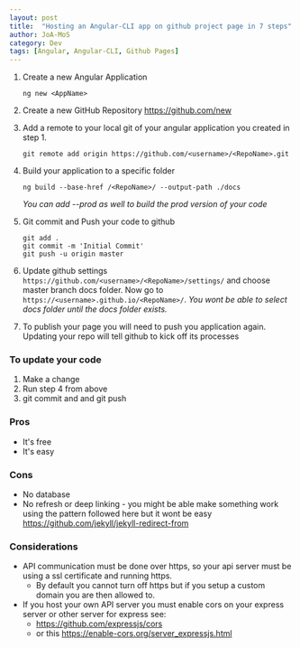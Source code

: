 ```yaml
---
layout: post
title:  "Hosting an Angular-CLI app on github project page in 7 steps"
author: JoA-MoS
category: Dev
tags: [Angular, Angular-CLI, Github Pages]
---
```


1. Create a new Angular Application

    ```Shell
    ng new <AppName>
    ```

2. Create a new GitHub Repository https://github.com/new
3. Add a remote to your local git of your angular application you created in step 1.

    ```Shell
    git remote add origin https://github.com/<username>/<RepoName>.git
    ```

4. Build your application to a specific folder

    ```Shell
    ng build --base-href /<RepoName>/ --output-path ./docs  
    ```
    
    _You can add --prod as well to build the prod version of your code_

5. Git commit and Push your code to github

    ```Shell
    git add .
    git commit -m 'Initial Commit'
    git push -u origin master
    ```
6. Update github settings `https://github.com/<username>/<RepoName>/settings/` and choose master branch docs folder. Now go to `https://<username>.github.io/<RepoName>/`. _You wont be able to select docs folder until the docs folder exists._

7. To publish your page you will need to push you application again. Updating your repo will tell github to kick off its processes

### To update your code
1. Make a change
2. Run step 4 from above
3. git commit and and git push

### Pros
* It's free
* It's easy

### Cons
* No database
* No refresh or deep linking - you might be able make something work using the pattern followed here but it wont be easy https://github.com/jekyll/jekyll-redirect-from

### Considerations
* API communication must be done over https, so your api server must be using a ssl certificate and running https.
    * By default you cannot turn off https but if you setup a custom domain you are then allowed to.
* If you host your own API server you must enable cors on your express server or other server for express see:
    * https://github.com/expressjs/cors
    * or this https://enable-cors.org/server_expressjs.html

